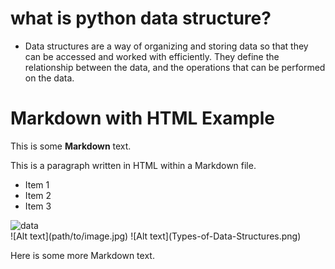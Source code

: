 # what is python data structure?
- Data structures are a way of organizing and storing data so that they can be accessed and worked with efficiently. They define the relationship between the data, and the operations that can be performed on the data.
# Markdown with HTML Example

This is some **Markdown** text.

<div>
    <p>This is a paragraph written in HTML within a Markdown file.</p>
    <ul>
        <li>Item 1</li>
        <li>Item 2</li>
        <li>Item 3</li>
    </ul>
    <img src="Types-of-Data-Structures.png" alt="data">

</div>
![Alt text](path/to/image.jpg)
![Alt text](Types-of-Data-Structures.png)

Here is some more Markdown text.
